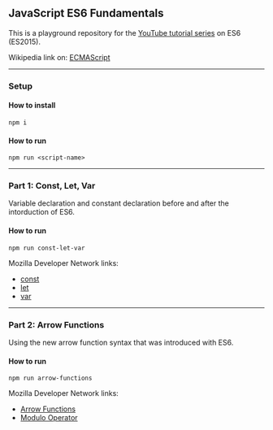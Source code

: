## JavaScript ES6 Fundamentals

This is a playground repository for the [YouTube tutorial series](https://www.youtube.com/watch?v=ROP2JsfAYZI) on ES6 (ES2015).

Wikipedia link on: [ECMAScript](https://en.wikipedia.org/wiki/ECMAScript)

---

### Setup

#### How to install
```
npm i
```

#### How to run
```
npm run <script-name>
```

---

### Part 1: Const, Let, Var

Variable declaration and constant declaration before and after the intorduction of ES6.

#### How to run
```
npm run const-let-var
```

Mozilla Developer Network links:
- [const](https://developer.mozilla.org/en-US/docs/Web/JavaScript/Reference/Statements/const)
- [let](https://developer.mozilla.org/en-US/docs/Web/JavaScript/Reference/Statements/let)
- [var](https://developer.mozilla.org/en-US/docs/Web/JavaScript/Reference/Statements/var)


---

### Part 2: Arrow Functions

Using the new arrow function syntax that was introduced with ES6.

#### How to run
```
npm run arrow-functions
```

Mozilla Developer Network links:
- [Arrow Functions](https://developer.mozilla.org/en-US/docs/Web/JavaScript/Reference/Functions/Arrow_functions)
- [Modulo Operator](https://developer.mozilla.org/en-US/docs/Web/JavaScript/Reference/Operators/Remainder)
